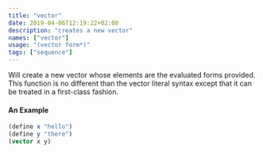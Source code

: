 ```yaml
---
title: "vector"
date: 2019-04-06T12:19:22+02:00
description: "creates a new vector"
names: ["vector"]
usage: "(vector form*)"
tags: ["sequence"]
---
```

Will create a new vector whose elements are the evaluated forms provided. This function is no different than the vector literal syntax except that it can be treated in a first-class fashion.

#### An Example

~~~scheme
(define x "hello")
(define y "there")
(vector x y)
~~~
